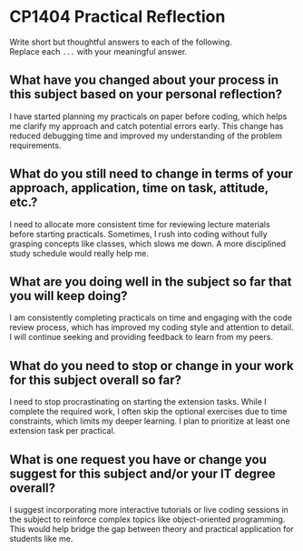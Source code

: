 # CP1404 Practical Reflection

Write short but thoughtful answers to each of the following.  
Replace each `...` with your meaningful answer.

## What have you changed about your process in this subject based on your personal reflection?

I have started planning my practicals on paper before coding, which helps me clarify my approach and catch potential 
errors early. This change has reduced debugging time and improved my understanding of the problem requirements.

## What do you still need to change in terms of your approach, application, time on task, attitude, etc.?

I need to allocate more consistent time for reviewing lecture materials before starting practicals. Sometimes, I rush 
into coding without fully grasping concepts like classes, which slows me down. A more disciplined study schedule would 
really help me.

## What are you doing well in the subject so far that you will keep doing?

I am consistently completing practicals on time and engaging with the code review process, which has improved my coding 
style and attention to detail. I will continue seeking and providing feedback to learn from my peers.

## What do you need to stop or change in your work for this subject overall so far?

I need to stop procrastinating on starting the extension tasks. While I complete the required work, I often skip the 
optional exercises due to time constraints, which limits my deeper learning. I plan to prioritize at least one extension 
task per practical.

## What is one request you have or change you suggest for this subject and/or your IT degree overall?

I suggest incorporating more interactive tutorials or live coding sessions in the subject to reinforce complex topics 
like object-oriented programming. This would help bridge the gap between theory and practical application for students 
like me.

